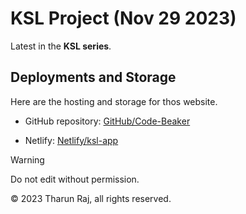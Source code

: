 # KSL Project (Nov 29 2023)

Latest in the **KSL series**.

## Deployments and Storage

Here are the hosting and storage for thos website.

- GitHub repository: [GitHub/Code-Beaker]()

- Netlify: [Netlify/ksl-app]()

> [!WARNING]
> Do not edit without permission.

&copy; 2023 Tharun Raj, all rights reserved.
